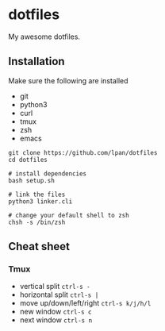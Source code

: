 # dotfiles
My awesome dotfiles.

## Installation

Make sure the following are installed
* git
* python3
* curl
* tmux
* zsh
* emacs

```console
git clone https://github.com/lpan/dotfiles
cd dotfiles

# install dependencies
bash setup.sh

# link the files
python3 linker.cli

# change your default shell to zsh
chsh -s /bin/zsh
```

## Cheat sheet

### Tmux
* vertical split `ctrl-s -`
* horizontal split `ctrl-s |`
* move up/down/left/right `ctrl-s k/j/h/l`
* new window `ctrl-s c`
* next window `ctrl-s n`
